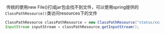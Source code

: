 ​	传统的使用new File()打成jar包会找不到文件，可以使用spring提供的`ClassPathResource()`类访问resources下的文件

```java
ClassPathResource classPathResource = new ClassPathResource("status/xxx.xml");
InputStream inputStream = classPathResource.getInputStream();
```


